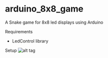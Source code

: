 # arduino_8x8_game
A Snake game for 8x8 led displays using Arduino

Requirements
- LedControl library

Setup 
![alt tag](https://github.com/y0rg1/arduino_8x8_game/blob/master/snake_ledmatrix_bb.png?raw=true)

